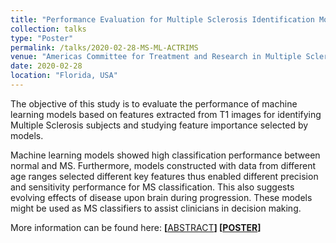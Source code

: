 ```yaml
---
title: "Performance Evaluation for Multiple Sclerosis Identification Models Based on MR Imaging and Machine Learning"
collection: talks
type: "Poster"
permalink: /talks/2020-02-28-MS-ML-ACTRIMS
venue: "Americas Committee for Treatment and Research in Multiple Sclerosis (ACTRIMS)"
date: 2020-02-28
location: "Florida, USA"
---
```


The objective of this study is to evaluate the performance of machine learning models based on features extracted from T1 images for identifying Multiple Sclerosis subjects and studying feature importance selected by models.

Machine learning models showed high classification performance between normal and MS. Furthermore, models constructed with data from different age ranges selected different key features thus enabled different precision and sensitivity performance for MS classification. This also suggests evolving effects of disease upon brain during progression. These models might be used as MS classifiers to assist clinicians in decision making.

More information can be found here: 
<strong> [</strong><a href="https://journals.sagepub.com/doi/10.1177/1352458520917097" target="_blank">ABSTRACT</a><strong>] <strong> [</strong><a href="/files/ACTRIMS Poster_FINAL_VER.pdf" target="_blank">POSTER</a><strong>] 
